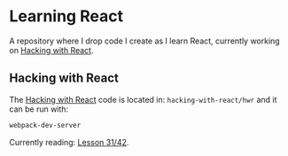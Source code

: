 # Learning React
A repository where I drop code I create as I learn React, currently working on [Hacking with React](http://www.hackingwithreact.com).

## Hacking with React

The [Hacking with React](http://www.hackingwithreact.com) code is located in: `hacking-with-react/hwr` and it can be run with:

```bash
webpack-dev-server
```

Currently reading: [Lesson 31/42](http://www.hackingwithreact.com/read/1/31/the-first-80-is-done-now-what).
